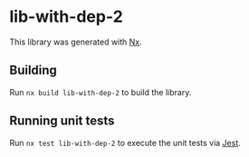 # lib-with-dep-2

This library was generated with [Nx](https://nx.dev).

## Building

Run `nx build lib-with-dep-2` to build the library.

## Running unit tests

Run `nx test lib-with-dep-2` to execute the unit tests via [Jest](https://jestjs.io).

